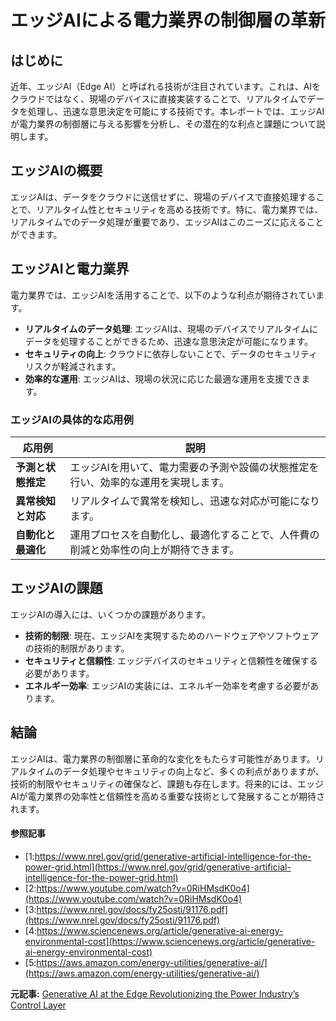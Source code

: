 # エッジAIによる電力業界の制御層の革新

## はじめに

近年、エッジAI（Edge AI）と呼ばれる技術が注目されています。これは、AIをクラウドではなく、現場のデバイスに直接実装することで、リアルタイムでデータを処理し、迅速な意思決定を可能にする技術です。本レポートでは、エッジAIが電力業界の制御層に与える影響を分析し、その潜在的な利点と課題について説明します。

## エッジAIの概要

エッジAIは、データをクラウドに送信せずに、現場のデバイスで直接処理することで、リアルタイム性とセキュリティを高める技術です。特に、電力業界では、リアルタイムでのデータ処理が重要であり、エッジAIはこのニーズに応えることができます。

## エッジAIと電力業界

電力業界では、エッジAIを活用することで、以下のような利点が期待されています。

- **リアルタイムのデータ処理**: エッジAIは、現場のデバイスでリアルタイムにデータを処理することができるため、迅速な意思決定が可能になります。
- **セキュリティの向上**: クラウドに依存しないことで、データのセキュリティリスクが軽減されます。
- **効率的な運用**: エッジAIは、現場の状況に応じた最適な運用を支援できます。

### エッジAIの具体的な応用例

| 応用例 | 説明 |
| --- | --- |
| **予測と状態推定** | エッジAIを用いて、電力需要の予測や設備の状態推定を行い、効率的な運用を実現します。 |
| **異常検知と対応** | リアルタイムで異常を検知し、迅速な対応が可能になります。 |
| **自動化と最適化** | 運用プロセスを自動化し、最適化することで、人件費の削減と効率性の向上が期待できます。 |

## エッジAIの課題

エッジAIの導入には、いくつかの課題があります。

- **技術的制限**: 現在、エッジAIを実現するためのハードウェアやソフトウェアの技術的制限があります。
- **セキュリティと信頼性**: エッジデバイスのセキュリティと信頼性を確保する必要があります。
- **エネルギー効率**: エッジAIの実装には、エネルギー効率を考慮する必要があります。

## 結論

エッジAIは、電力業界の制御層に革命的な変化をもたらす可能性があります。リアルタイムのデータ処理やセキュリティの向上など、多くの利点がありますが、技術的制限やセキュリティの確保など、課題も存在します。将来的には、エッジAIが電力業界の効率性と信頼性を高める重要な技術として発展することが期待されます。

#### 参照記事
- [1:https://www.nrel.gov/grid/generative-artificial-intelligence-for-the-power-grid.html](https://www.nrel.gov/grid/generative-artificial-intelligence-for-the-power-grid.html)
- [2:https://www.youtube.com/watch?v=0RiHMsdK0o4](https://www.youtube.com/watch?v=0RiHMsdK0o4)
- [3:https://www.nrel.gov/docs/fy25osti/91176.pdf](https://www.nrel.gov/docs/fy25osti/91176.pdf)
- [4:https://www.sciencenews.org/article/generative-ai-energy-environmental-cost](https://www.sciencenews.org/article/generative-ai-energy-environmental-cost)
- [5:https://aws.amazon.com/energy-utilities/generative-ai/](https://aws.amazon.com/energy-utilities/generative-ai/)


**元記事:** [Generative AI at the Edge Revolutionizing the Power Industry’s Control Layer](https://www.powermag.com/generative-ai-at-the-edge-revolutionizing-the-power-industrys-control-layer/)